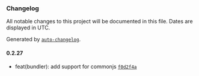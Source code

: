 ### Changelog

All notable changes to this project will be documented in this file. Dates are displayed in UTC.

Generated by [`auto-changelog`](https://github.com/CookPete/auto-changelog).

#### 0.2.27

- feat(bundler): add support for commonjs [`f0d2f4a`](https://github.com/tctien342/comfyui-sdk/commit/f0d2f4ad357bca1bd27f182dc2200f9a8b955472)
